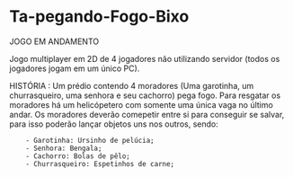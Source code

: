 # Ta-pegando-Fogo-Bixo
JOGO EM ANDAMENTO

Jogo multiplayer em 2D de 4 jogadores não utilizando servidor (todos os jogadores jogam em um único PC).

HISTÓRIA : Um prédio contendo 4 moradores (Uma garotinha, um churrasqueiro, uma senhora e seu cachorro) pega fogo. Para resgatar os moradores há um helicópetero com somente uma única vaga no último andar. Os moradores deverão comepetir entre si para conseguir se salvar, para isso poderão lançar objetos uns nos outros, sendo:

        - Garotinha: Ursinho de pelúcia;
        - Senhora: Bengala;
        - Cachorro: Bolas de pêlo;
        - Churrasqueiro: Espetinhos de carne;
